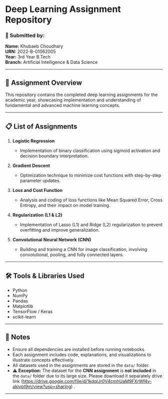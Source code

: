 # Deep Learning Assignment Repository

### 🧠 Submitted by:  
**Name:** Khubaeb Choudhary  
**URN:** 2022-B-01062005  
**Year:** 3rd Year B.Tech  
**Branch:** Artificial Intelligence & Data Science  

---

## 📘 Assignment Overview

This repository contains the completed deep learning assignments for the academic year, showcasing implementation and understanding of fundamental and advanced machine learning concepts.

---

## 📋 List of Assignments

1. **Logistic Regression**
   - Implementation of binary classification using sigmoid activation and decision boundary interpretation.

2. **Gradient Descent**
   - Optimization technique to minimize cost functions with step-by-step parameter updates.

3. **Loss and Cost Function**
   - Analysis and coding of loss functions like Mean Squared Error, Cross Entropy, and their impact on model training.

4. **Regularization (L1 & L2)**
   - Implementation of Lasso (L1) and Ridge (L2) regularization to prevent overfitting and improve generalization.

5. **Convolutional Neural Network (CNN)**
   - Building and training a CNN for image classification, involving convolutional, pooling, and fully connected layers.

---

## 🛠️ Tools & Libraries Used

- Python
- NumPy
- Pandas
- Matplotlib
- TensorFlow / Keras
- scikit-learn

---

## 🧾 Notes

- Ensure all dependencies are installed before running notebooks.
- Each assignment includes code, explanations, and visualizations to illustrate concepts effectively.
- All datasets used in the assignments are stored in the `data/` folder.
- ⚠️ **Exception:** The dataset for the **CNN assignment** is **not included** in the `data/` folder due to its large size. Please download it separately drive link (https://drive.google.com/file/d/1kdqIJr0V4cmhUaM9FXrWf4v-akivpt9m/view?usp=sharing) .

---

